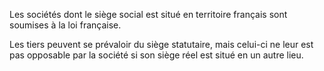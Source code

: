   
 Les sociétés dont le siège social est situé en territoire français sont soumises à la loi française.  

  
 Les tiers peuvent se prévaloir du siège statutaire, mais celui-ci ne leur est pas opposable par la société si son siège réel est situé en un autre lieu.  
